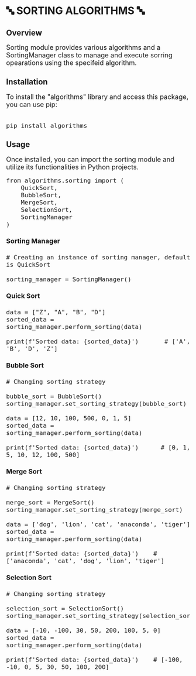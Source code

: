 # 🔤 SORTING ALGORITHMS 🔤

## Overview

<font size="+1">
Sorting module provides various algorithms and a SortingManager class to manage and execute
sorring opearations using the specifeid algorithm. 
</font>

## Installation

<font size="+1">
To install the "algorithms" library and access this package, you can use pip:<br>
<br>

```
pip install algorithms
```

</font>

## Usage

<font size="+1">
Once installed, you can import the sorting module and utilize its functionalities in Python projects.
</font>

<font size="+1">

```
from algorithms.sorting import (
    QuickSort,
    BubbleSort,
    MergeSort,
    SelectionSort,
    SortingManager
)
```

#### Sorting Manager

```
# Creating an instance of sorting manager, default is QuickSort

sorting_manager = SortingManager()
```

#### Quick Sort

```
data = ["Z", "A", "B", "D"]
sorted_data = sorting_manager.perform_sorting(data)     

print(f'Sorted data: {sorted_data}')       # ['A', 'B', 'D', 'Z']
```  

#### Bubble Sort

```
# Changing sorting strategy

bubble_sort = BubbleSort()
sorting_manager.set_sorting_strategy(bubble_sort)

data = [12, 10, 100, 500, 0, 1, 5]
sorted_data = sorting_manager.perform_sorting(data)

print(f'Sorted data: {sorted_data}')      # [0, 1, 5, 10, 12, 100, 500]
```

#### Merge Sort

```
# Changing sorting strategy

merge_sort = MergeSort()
sorting_manager.set_sorting_strategy(merge_sort)

data = ['dog', 'lion', 'cat', 'anaconda', 'tiger']
sorted_data = sorting_manager.perform_sorting(data)

print(f'Sorted data: {sorted_data}')    # ['anaconda', 'cat', 'dog', 'lion', 'tiger']
```

#### Selection Sort

```
# Changing sorting strategy

selection_sort = SelectionSort()
sorting_manager.set_sorting_strategy(selection_sort)

data = [-10, -100, 30, 50, 200, 100, 5, 0]
sorted_data = sorting_manager.perform_sorting(data)

print(f'Sorted data: {sorted_data}')    # [-100, -10, 0, 5, 30, 50, 100, 200]
```

</font>

